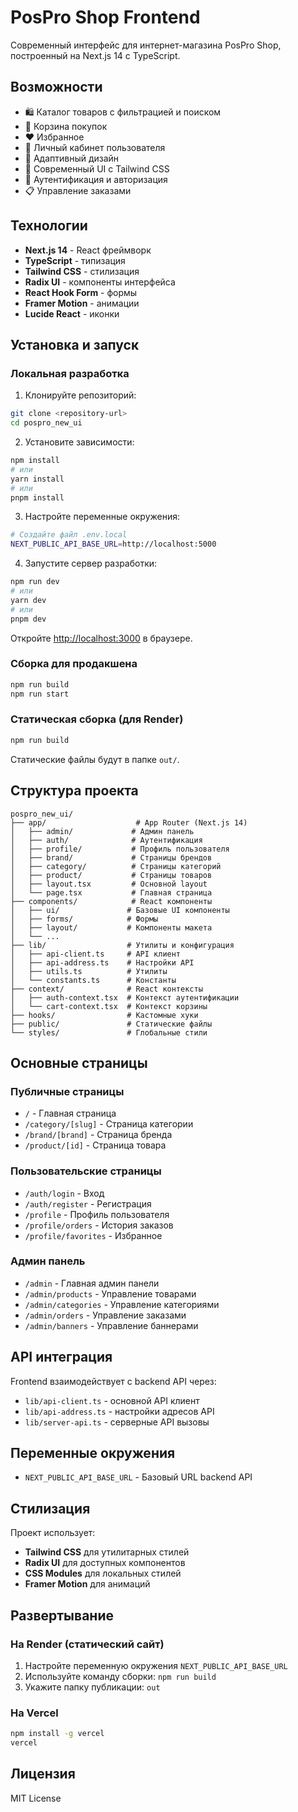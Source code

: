 # PosPro Shop Frontend

Современный интерфейс для интернет-магазина PosPro Shop, построенный на Next.js 14 с TypeScript.

## Возможности

- 🛍️ Каталог товаров с фильтрацией и поиском
- 🛒 Корзина покупок
- ❤️ Избранное
- 👤 Личный кабинет пользователя
- 📱 Адаптивный дизайн
- 🎨 Современный UI с Tailwind CSS
- 🔐 Аутентификация и авторизация
- 📋 Управление заказами

## Технологии

- **Next.js 14** - React фреймворк
- **TypeScript** - типизация
- **Tailwind CSS** - стилизация
- **Radix UI** - компоненты интерфейса
- **React Hook Form** - формы
- **Framer Motion** - анимации
- **Lucide React** - иконки

## Установка и запуск

### Локальная разработка

1. Клонируйте репозиторий:
```bash
git clone <repository-url>
cd pospro_new_ui
```

2. Установите зависимости:
```bash
npm install
# или
yarn install
# или
pnpm install
```

3. Настройте переменные окружения:
```bash
# Создайте файл .env.local
NEXT_PUBLIC_API_BASE_URL=http://localhost:5000
```

4. Запустите сервер разработки:
```bash
npm run dev
# или
yarn dev
# или
pnpm dev
```

Откройте [http://localhost:3000](http://localhost:3000) в браузере.

### Сборка для продакшена

```bash
npm run build
npm run start
```

### Статическая сборка (для Render)

```bash
npm run build
```

Статические файлы будут в папке `out/`.

## Структура проекта

```
pospro_new_ui/
├── app/                    # App Router (Next.js 14)
│   ├── admin/             # Админ панель
│   ├── auth/              # Аутентификация
│   ├── profile/           # Профиль пользователя
│   ├── brand/             # Страницы брендов
│   ├── category/          # Страницы категорий
│   ├── product/           # Страницы товаров
│   ├── layout.tsx         # Основной layout
│   └── page.tsx           # Главная страница
├── components/            # React компоненты
│   ├── ui/               # Базовые UI компоненты
│   ├── forms/            # Формы
│   ├── layout/           # Компоненты макета
│   └── ...
├── lib/                  # Утилиты и конфигурация
│   ├── api-client.ts     # API клиент
│   ├── api-address.ts    # Настройки API
│   ├── utils.ts          # Утилиты
│   └── constants.ts      # Константы
├── context/              # React контексты
│   ├── auth-context.tsx  # Контекст аутентификации
│   └── cart-context.tsx  # Контекст корзины
├── hooks/                # Кастомные хуки
├── public/               # Статические файлы
└── styles/               # Глобальные стили
```

## Основные страницы

### Публичные страницы
- `/` - Главная страница
- `/category/[slug]` - Страница категории
- `/brand/[brand]` - Страница бренда
- `/product/[id]` - Страница товара

### Пользовательские страницы
- `/auth/login` - Вход
- `/auth/register` - Регистрация
- `/profile` - Профиль пользователя
- `/profile/orders` - История заказов
- `/profile/favorites` - Избранное

### Админ панель
- `/admin` - Главная админ панели
- `/admin/products` - Управление товарами
- `/admin/categories` - Управление категориями
- `/admin/orders` - Управление заказами
- `/admin/banners` - Управление баннерами

## API интеграция

Frontend взаимодействует с backend API через:
- `lib/api-client.ts` - основной API клиент
- `lib/api-address.ts` - настройки адресов API
- `lib/server-api.ts` - серверные API вызовы

## Переменные окружения

- `NEXT_PUBLIC_API_BASE_URL` - Базовый URL backend API

## Стилизация

Проект использует:
- **Tailwind CSS** для утилитарных стилей
- **Radix UI** для доступных компонентов
- **CSS Modules** для локальных стилей
- **Framer Motion** для анимаций

## Развертывание

### На Render (статический сайт)

1. Настройте переменную окружения `NEXT_PUBLIC_API_BASE_URL`
2. Используйте команду сборки: `npm run build`
3. Укажите папку публикации: `out`

### На Vercel

```bash
npm install -g vercel
vercel
```

## Лицензия

MIT License